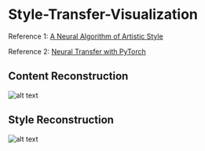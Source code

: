 # Style-Transfer-Visualization

Reference 1: [A Neural Algorithm of Artistic Style](https://arxiv.org/pdf/1508.06576.pdf)

Reference 2: [Neural Transfer with PyTorch](http://pytorch.org/tutorials/advanced/neural_style_tutorial.html)

## Content Reconstruction

![alt text](https://github.com/YinTaiChen/Style-Transfer-Visualization/blob/master/content_reconstruction.gif)

## Style Reconstruction

![alt text](https://github.com/YinTaiChen/Style-Transfer-Visualization/blob/master/style_reconstruction.gif)
